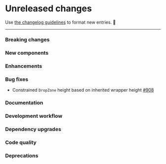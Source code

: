# Unreleased changes

Use [the changelog guidelines](https://git.io/polaris-changelog-guidelines) to format new entries. 💜

---

### Breaking changes

### New components

### Enhancements

### Bug fixes

- Constrained `DropZone` height based on inherited wrapper height [#908](https://github.com/Shopify/polaris-react/pull/908)

### Documentation

### Development workflow

### Dependency upgrades

### Code quality

### Deprecations
